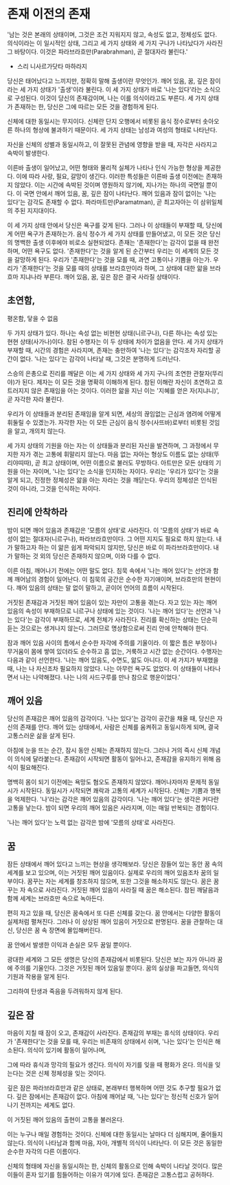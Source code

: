 # 존재 이전의 존재

'남는 것은 본래의 상태이며,
 그것은 조건 지워지지 않고,
 속성도 없고,
 정체성도 없다.
의식이라는 이 일시적인 상태,
 그리고 세 가지 상태와 세 가지 구나가 나타났다가 사라진 그 바탕이다.
이것은 파라브라흐만(Parabrahman),
 곧 절대자라 불린다.'  
- 스리 니사르가닷타 마하라지

당신은 태어났다고 느끼지만,
 정확히 말해 출생이란 무엇인가.
 깨어 있음,
 꿈,
 깊은 잠이라는 세 가지 상태가 '출생'이라 불린다.
이 세 가지 상태가 바로 '나는 있다'라는 소식으로 구성된다.
이것이 당신의 존재감이며,
 나는 이를 의식이라고도 부른다.
세 가지 상태가 존재하는 한,
 당신은 그에 따르는 모든 것을 경험하게 된다.

신체에 대한 동일시는 무지이다.
신체란 단지 오행에서 비롯된 음식 정수로부터 솟아오른 하나의 형상에 불과하기 때문이다.
세 가지 상태는 남성과 여성의 형태로 나타난다.
 
자신을 신체의 성별과 동일시하고,
 이 잘못된 관념에 영향을 받을 때,
 자각은 사라지고 속박이 발생한다.

이른바 출생이 일어났고,
 어떤 형태와 물리적 실체가 나타나 인식 가능한 형상을 제공한다.
이에 따라 사랑,
 필요,
 갈망이 생긴다.
이러한 특성들은 이른바 출생 이전에는 존재하지 않았다.
이는 시간에 속박된 것이며 영원하지 않기에,
 지나가는 하나의 국면일 뿐이다.
이 국면 안에서 깨어 있음,
 꿈,
 깊은 잠이 나타난다.
깨어 있음과 잠이 없이는 '나는 있다'는 감각도 존재할 수 없다.
파라마트만(Paramatman),
 곧 최고자아는 이 삼위일체의 주된 지지대이다.

이 세 가지 상태 안에서 당신은 욕구를 갖게 된다.
그러나 이 상태들이 부재할 때,
 당신에게 어떤 욕구가 존재하는가.
음식 정수가 세 가지 상태를 만들어냈고,
 이 모든 것은 당신의 명백한 출생 이후에야 비로소 실현되었다.
존재는 '존재한다'는 감각이 없을 때 완전하며,
 어떤 욕구도 없다.
'존재한다'는 것을 알게 된 순간부터 우리는 이 세계의 모든 것을 갈망하게 된다.
우리가 '존재한다'는 것을 모를 때,
 과연 고통이나 기쁨을 아는가.
우리가 '존재한다'는 것을 모를 때의 상태를 브라흐만이라 하며,
 그 상태에 대한 앎을 브라흐마 지냐나라 부른다.
깨어 있음,
 꿈,
 깊은 잠은 결국 사라질 상태이다.

## 초연함,
 평온함,
 닿을 수 없음

두 가지 상태가 있다.
하나는 속성 없는 비현현 상태(니르구나),
 다른 하나는 속성 있는 현현 상태(사가나)이다.
참된 수행자는 이 두 상태에 차이가 없음을 안다.
세 가지 상태가 부재할 때,
 시간의 경험은 사라지며,
 존재는 충만하여 '나는 있다'는 감각조차 자리할 공간이 없다.
'나는 있다'는 감각이 나타날 때,
 그것은 분명하게 드러난다.

스승의 은총으로 진리를 깨달은 이는 세 가지 상태와 세 가지 구나의 초연한 관찰자(뚜리야)가 된다.
제자는 이 모든 것을 명확히 이해하게 된다.
참된 이해란 자신이 초연하고 흐트러지지 않은 존재임을 아는 것이다.
이러한 앎을 지닌 이는 '지혜를 얻은 자(지냐니)',
 곧 자각한 자라 불린다.
 
우리가 이 상태들과 분리된 존재임을 알게 되면,
 세상의 끊임없는 근심과 염려에 어떻게 휘둘릴 수 있겠는가.
자각한 자는 이 모든 근심이 음식 정수(사뜨바)로부터 비롯된 것임을 알고,
 개의치 않는다.

세 가지 상태의 기원을 아는 자는 이 상태들과 분리된 자신을 발견하며,
 그 과정에서 무지한 자가 겪는 고통에 휘말리지 않는다.
마음 없는 자아는 형상도 이름도 없는 상태(뚜리야띠따),
 곧 최고 상태이며,
 어떤 이름으로 불러도 무방하다.
아트만은 모든 상태의 기원을 아는 자이며,
 '나는 있다'는 소식을 인지하는 자이다.
우리는 '우리가 있다'는 것을 알게 되고,
 진정한 정체성은 앎을 아는 자라는 것을 깨닫는다.
우리의 정체성은 인식된 것이 아니라,
 그것을 인식하는 자이다.

## 진리에 안착하라

밤이 되면 깨어 있음과 존재감은 '모름의 상태'로 사라진다.
이 '모름의 상태'가 바로 속성이 없는 절대자(니르구나),
 파라브라흐만이다.
그 어떤 지지도 필요로 하지 않는다.
내가 말하고자 하는 이 앎은 쉽게 파악되지 않지만,
 당신은 바로 이 파라브라흐만이다.
내가 말하는 것 외의 당신은 존재하지 않으며,
 이와 다를 수 없다.

이른 아침,
 깨어나기 전에는 어떤 말도 없다.
침묵 속에서 '나는 깨어 있다'는 선언과 함께 깨어남의 경험이 일어난다.
이 침묵의 공간은 순수한 자기애이며,
 브라흐만의 현현이다.
깨어 있음의 상태는 말 없이 말하고,
 곧이어 언어의 흐름이 시작된다.

거짓된 존재감과 거짓된 깨어 있음이 있는 자만이 고통을 겪는다.
자고 있는 자는 깨어 있음의 속성이 부재하므로 니르구나 상태에 있는 것이다.
'나는 깨어 있다'는 선언과 '나는 있다'는 감각이 부재하므로,
 세계 전체가 사라진다.
진리를 확신하는 상태는 단순히 듣는 것으로는 생겨나지 않는다.
그러므로 명상함으로써 진리 안에 안착해야 한다.

잠과 깨어 있음 사이의 틈에서 순수한 자각에 주의를 기울이라.
이 짧은 틈은 부정이나 무거움이 몸에 쌓여 있더라도 순수하고 흠 없는,
 거룩하고 시간 없는 순간이다.
수행자는 다음과 같이 선언한다.
'나는 깨어 있음도,
 수면도,
 앎도 아니다.
이 세 가지가 부재했을 때,
 나는 나 자신조차 필요하지 않았다.
나는 아무런 욕구도 없었다.
이 상태들이 나타나면서 나는 나약해졌다.
나는 나의 사드구루를 만나 참으로 행운이었다.'

## 깨어 있음

당신의 존재감은 깨어 있음의 감각이다.
'나는 있다'는 감각이 공간을 채울 때,
 당신은 자신의 존재를 안다.
깨어 있는 상태에서,
 사람은 신체를 움켜쥐고 동일시하게 되며,
 결국 고통스러운 삶을 살게 된다.
 
아침에 눈을 뜨는 순간,
 잠시 동안 신체는 존재하지 않는다.
그러나 거의 즉시 신체 개념이 의식에 달라붙는다.
존재감이 시작되면 활동이 일어나고,
 존재감을 유지하기 위해 음식이 필요해진다.

명백히 몸이 되기 이전에는 욕망도 혐오도 존재하지 않았다.
깨어나자마자 문제적 동일시가 시작된다.
동일시가 시작되면 쾌락과 고통의 세계가 시작된다.
신체는 기쁨과 행복을 억제한다.
'나'라는 감각은 깨어 있음의 감각이다.
'나는 깨어 있다'는 생각은 커다란 고통을 낳는다.
밤이 되면 우리의 깨어 있음은 사라지며,
 이는 매일 반복되는 경험이다.
 
'나는 깨어 있다'는 노력 없는 감각은 밤에 '모름의 상태'로 사라진다.

## 꿈

잠든 상태에서 깨어 있다고 느끼는 현상을 생각해보라.
당신은 잠들어 있는 동안 꿈 속의 세계를 보고 있으며,
 이는 거짓된 깨어 있음이다.
실제로 우리의 깨어 있음조차 꿈의 일부이다.
꿈꾸는 자는 세계를 창조하지 않으며,
 또한 그것을 해소하지도 않는다.
꿈은 꿈꾸는 자 속으로 사라진다.
거짓된 깨어 있음이 사라질 때 꿈은 해소된다.
참된 깨달음과 함께 세계는 브라흐만 속으로 녹아든다.

편히 자고 있을 때,
 당신은 꿈속에서 또 다른 신체를 갖는다.
꿈 안에서는 다양한 활동이 실제처럼 펼쳐진다.
그러나 이 상상된 깨어 있음이 거짓으로 판명된다.
꿈을 관찰하는 대신,
 당신은 꿈 속 장면에 몰입해버린다.
 
꿈 안에서 발생한 이익과 손실은 모두 꿈일 뿐이다.

광대한 세계와 그 모든 생명은 당신의 존재감에서 비롯된다.
당신은 보는 자가 아니라 꿈에 주의를 기울인다.
그것은 거짓된 깨어 있음일 뿐이다.
꿈의 실상을 파고들면,
 의식의 기원과 작용을 알게 된다.
 
그리하여 탄생과 죽음을 두려워하지 않게 된다.

## 깊은 잠

마음이 지칠 때 잠이 오고,
 존재감이 사라진다.
존재감의 부재는 휴식의 상태이다.
우리가 '존재한다'는 것을 모를 때,
 우리는 비존재의 상태에서 쉬며,
 '나는 있다'는 인식은 해소된다.
의식이 있기에 활동이 일어나며,
  
그에 따라 휴식과 망각의 필요가 생긴다.
의식이 자기를 잊을 때 평화가 온다.
의식을 잊는다는 것은 신체 정체성을 잊는 것이다.

깊은 잠은 파라브라흐만과 같은 상태로,
 본래부터 행복하며 어떤 것도 추구할 필요가 없다.
깊은 잠에서는 존재감이 없다.
아침에 깨어날 때,
 '나는 있다'는 정신적 신호가 일어나기 전까지는 세계도 없다.
 
이 거짓된 깨어 있음의 출현이 고통을 불러온다.

이는 누구나 매일 경험하는 것이다.
신체에 대한 동일시는 날마다 더 심해지며,
 줄어들지 않는다.
의식이 나타남과 함께 마음,
 자아,
 개별적 의식이 나타난다.
이 모든 것은 동일한 순수한 자각의 다른 이름이다.
 
신체의 형태에 자신을 동일시하는 한,
 신체의 활동으로 인해 속박이 나타날 것이다.
많은 이들이 혼자 있기를 힘들어하는 이유가 여기에 있다.
존재감은 고통스럽고 공허하다.